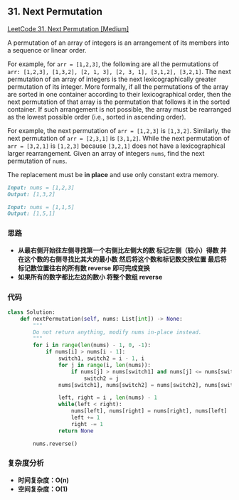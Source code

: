 ## **31. Next Permutation**

[LeetCode 31. Next Permutation [Medium]](https://leetcode.com/problems/next-permutation/description/)

A permutation of an array of integers is an arrangement of its members into a sequence or linear order.

For example, for `arr = [1,2,3]`, the following are all the permutations of `arr: [1,2,3], [1,3,2], [2, 1, 3], [2, 3, 1], [3,1,2], [3,2,1]`.
The next permutation of an array of integers is the next lexicographically greater permutation of its integer. More formally, if all the permutations of the array are sorted in one container according to their lexicographical order, then the next permutation of that array is the permutation that follows it in the sorted container. If such arrangement is not possible, the array must be rearranged as the lowest possible order (i.e., sorted in ascending order).

For example, the next permutation of `arr = [1,2,3]` is `[1,3,2]`.
Similarly, the next permutation of `arr = [2,3,1]` is `[3,1,2]`.
While the next permutation of `arr = [3,2,1]` is `[1,2,3]` because `[3,2,1]` does not have a lexicographical larger rearrangement.
Given an array of integers `nums`, find the next permutation of `nums`.

The replacement must be **in place** and use only constant extra memory.

```markdown
Input: nums = [1,2,3]
Output: [1,3,2]
```

```markdown
Input: nums = [1,1,5]
Output: [1,5,1]
```

### **思路**
* **从最右侧开始往左侧寻找第一个右侧比左侧大的数 标记左侧（较小）得数 并在这个数的右侧寻找比其大的最小数 然后将这个数和标记数交换位置 最后将标记数位置往右的所有数 reverse 即可完成变换**
* **如果所有的数字都比左边的数小 将整个数组 reverse**

### **代码**

``` python
class Solution:
    def nextPermutation(self, nums: List[int]) -> None:
        """
        Do not return anything, modify nums in-place instead.
        """
        for i in range(len(nums) - 1, 0, -1):
            if nums[i] > nums[i - 1]:
                switch1, switch2 = i - 1, i
                for j in range(i, len(nums)):
                    if nums[j] > nums[switch1] and nums[j] <= nums[switch2]:
                        switch2 = j
                nums[switch1], nums[switch2] = nums[switch2], nums[switch1]

                left, right = i , len(nums) - 1
                while(left < right):
                    nums[left], nums[right] = nums[right], nums[left]
                    left += 1
                    right -= 1
                return None

        nums.reverse()
```
### **复杂度分析**
* **时间复杂度：O(n)**
* **空间复杂度：O(1)**
